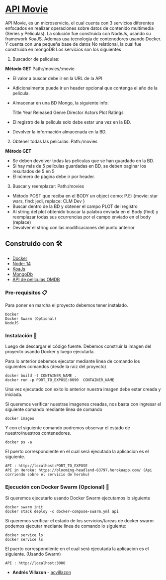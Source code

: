 # [API Movie](https://blooming-headland-83797.herokuapp.com/)

API Movie, es un microservicio, el cual cuenta con 3 servicios diferentes enfocados en realizar operaciones sobre datos de contenido multimedia (Series y Peliculas).
La solución fue construida con NodeJs, usando su framework KoaJS. Ademas usa tecnologia de contenedores usando Docker.
Y cuenta con una pequeña base de datos No relational, la cual fue construida en mongoDB 
Los servicios son los siguientes

1.	Buscador de películas:

**Método GET** Path:/movies/:movie
- El valor a buscar debe ir en la URL de la API
- Adicionalmente puede ir un header opcional que contenga el año de la película.
- Almacenar en una BD Mongo, la siguiente info:

    Title
    Year
    Released
    Genre
    Director
    Actors
    Plot
    Ratings

- El registro de la película solo debe estar una vez en la BD.
- Devolver la información almacenada en la BD.


2.	Obtener todas las películas: Path:/movies

**Método GET**
- Se deben devolver todas las películas que se han guardado en la BD.
- Si hay más de 5 películas guardadas en BD, se deben paginar los resultados de 5 en 5
- El número de página debe ir por header.

3.	Buscar y reemplazar: Path:/movies
- Método POST que reciba en el BODY un object como: P.E: {movie: star wars, find: jedi, replace: CLM Dev }
- Buscar dentro de la BD y obtener el campo PLOT del registro
- Al string del plot obtenido buscar la palabra enviada en el Body (find) y reemplazar todas sus ocurrencias por el campo enviado en el body (replace)
- Devolver el string con las modificaciones del punto anterior

## Construido con 🛠️

* [Docker](https://www.docker.com/)
* [Node: 14](https://nodejs.org/en/)
* [KoaJs](https://koajs.com/)
* [MongoDb](https://www.mongodb.com/es)
* [API de películas OMDB](http://www.omdbapi.com/)

### Pre-requisitos 📋

Para poner en marcha el proyecto debemos tener instalado.

```
Docker
Docker Swarm (Optional)
NodeJS
```

### Instalación 🔧

Luego de descargar el código fuente. 
Debemos construir la imagen del proyecto usando Docker y luego ejecutarla.

Para lo anterior debemos ejecutar mediante linea de comando los siguientes comandos (desde la raiz del proyecto)

```
docker build -t CONTAINER_NAME .
docker run -p PORT_TO_EXPOSE:8090  CONTAINER_NAME
```

Una vez ejecutado con exito lo anterior nuestra imagen debe estar creada y iniciada.

Si queremos verificar nuestras imagenes creadas, nos basta con ingresar el siguiente comando mediante linea de comando
```
docker images
```
Y con el siguiente comando podremos observar el estado de nuestro/nuestros contenedores.
```
docker ps -a
```
El puerto correspondiente en el cual será ejecutada la aplicacion es el siguiente.
```
API : http://localhost:PORT_TO_EXPOSE
API in Heroku: https://blooming-headland-83797.herokuapp.com/ (Api corriendo sobre el servicio de heroku)
```

### Ejecución con Docker Swarm (Opcional) 🔧

Si queremos ejecutarlo usando Docker Swarm ejecutamos lo siguiente
```
docker swarm init
docker stack deploy -c docker-compose-swarm.yml api
```

Si queremos verificar el estado de los servicios/tareas de docker swarm
podemos ejecutar mediante linea de comando lo siguiente:

```
docker service ls
docker service ls
```

El puerto correspondiente en el cual será ejecutada la aplicacion es el siguiente. (Usando Swarm)
```
API : http://localhost:3000
```

* **Andrés Villazon** - [acvillazon](https://github.com/acvillazon)